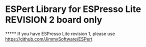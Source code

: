 # ESPert Library for ESPresso Lite REVISION 2 board only

***** If you have ESPresso Lite revision 1, please use
https://github.com/JimmySoftware/ESPert


